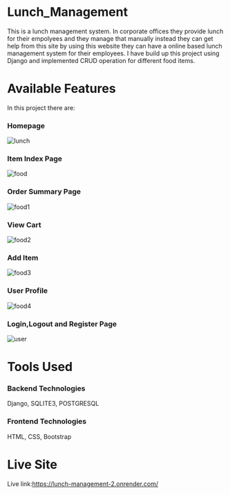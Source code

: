 # Lunch_Management
This is a lunch management system. In corporate offices they provide lunch for their empolyees and they manage that manually instead they can get help from this site by using this website they can have a online based lunch management system for their employees. I have build up this project using Django and implemented CRUD operation for different food items.

# Available Features
In this project there are:
### Homepage
![lunch](https://github.com/YasinRafin/Lunch_Management/assets/44867848/8845cf1a-2aa7-4a20-8c90-e4100d468884)

### Item Index Page
![food](https://github.com/YasinRafin/Lunch_Management/assets/44867848/40b40b73-c64e-49a3-8ac8-8b70c4ef6fcc)

### Order Summary Page
![food1](https://github.com/YasinRafin/Lunch_Management/assets/44867848/1869cda7-a31e-4b90-9a6c-477f71d50a82)

### View Cart
![food2](https://github.com/YasinRafin/Lunch_Management/assets/44867848/10c965bc-8512-45d6-8613-b577d84b7a86)

### Add Item
![food3](https://github.com/YasinRafin/Lunch_Management/assets/44867848/4ca24443-c513-41c5-862c-140d859fced4)

### User Profile
![food4](https://github.com/YasinRafin/Lunch_Management/assets/44867848/f5254c4c-4d78-471f-b03d-11fae3cb6c10)

### Login,Logout and Register Page
![user](https://github.com/YasinRafin/Lunch_Management/assets/44867848/635f48ad-2685-4924-bf7c-42c0151e0228)

# Tools Used
### Backend Technologies
Django, SQLITE3, POSTGRESQL

### Frontend Technologies
HTML, CSS, Bootstrap
# Live Site
Live link:https://lunch-management-2.onrender.com/







